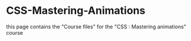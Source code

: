 # CSS-Mastering-Animations

this page contains the "Course files" for the "CSS : Mastering animations" course
